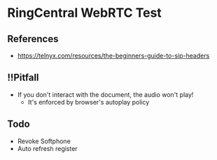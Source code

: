 # RingCentral WebRTC Test


## References

- https://telnyx.com/resources/the-beginners-guide-to-sip-headers


## !!Pitfall

- If you don't interact with the document, the audio won't play!
  - It's enforced by browser's autoplay policy


## Todo

- Revoke Softphone
- Auto refresh register
